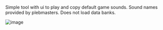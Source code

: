 Simple tool with ui to play and copy default game sounds. Sound names provided by plebmasters. Does not load data banks.

![image](https://github.com/mikigoalie/gta_sound_tester/assets/22800996/0b0155f9-6302-4781-a922-6b6c4f189c28)
